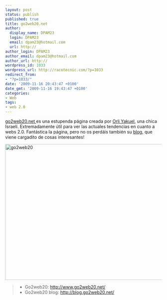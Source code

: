 ```yaml
---
layout: post
status: publish
published: true
title: go2web20.net
author:
  display_name: DPAM23
  login: DPAM23
  email: dpam23@hotmail.com
  url: http://
author_login: DPAM23
author_email: dpam23@hotmail.com
author_url: http://
wordpress_id: 1033
wordpress_url: http://racotecnic.com/?p=1033
redirect_from:
- "?p=1033/"
date: '2009-11-16 20:43:47 +0100'
date_gmt: '2009-11-16 19:43:47 +0100'
categories:
- Web
tags:
- web 2.0
---
```


<a rel="nofollow" href="http://www.go2web20.net" target="_blank">go2web20.net </a>es una estupenda página creada por <a rel="nofollow" href="http://www.crunchbase.com/person/orli-yakuel" target="_blank">Orli Yakuel</a>, una chica Israelí.
Extremadamente útil para ver las actuales tendencias en cuanto a webs 2.0.
Fantástica la página, pero no os perdáis también su <a rel="“nofollow”" href="http://blog.go2web20.net/" target="_blank">blog</a>, que viene cargadito de cosas interesantes!

<img class="aligncenter size-full wp-image-1034" title="go2web20" src="{{ site.url }}/uploads/2009/11/go2web20.jpg" alt="go2web20" width="555" height="436" />
<blockquote>

<ul>
<li>Go2web20: <a rel="nofollow" href="http://www.go2web20.net/" target="_blank">http://www.go2web20.net/</a></li>
<li>Go2web20 blog: <a rel="nofollow" href="http://blog.go2web20.net/" target="_blank">http://blog.go2web20.net/</a></li>
</ul>
</blockquote>
